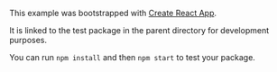 This example was bootstrapped with [Create React App](https://github.com/facebook/create-react-app).

It is linked to the test package in the parent directory for development purposes.

You can run `npm install` and then `npm start` to test your package.
